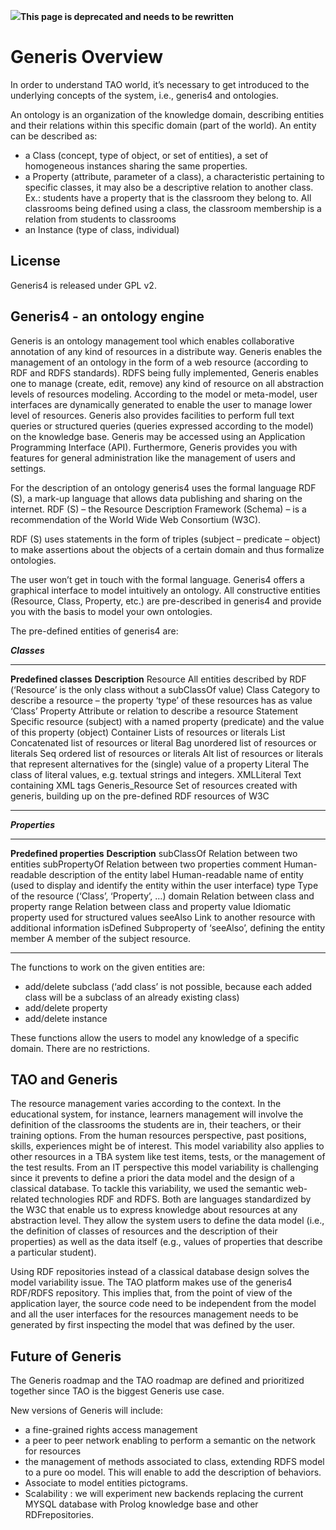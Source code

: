<!--
parent: 'Documentation for core components'
created_at: '2011-03-04 10:57:53'
updated_at: '2013-03-13 12:58:29'
authors:
    - 'Jérôme Bogaerts'
tags:
    - 'Documentation for core components'
-->



![](http://forge.taotesting.com/attachments/download/760/attention.png)**This page is deprecated and needs to be rewritten**

Generis Overview
================

In order to understand TAO world, it’s necessary to get introduced to the underlying concepts of the system, i.e., generis4 and ontologies.

An ontology is an organization of the knowledge domain, describing entities and their relations within this specific domain (part of the world). An entity can be described as:

-   a Class (concept, type of object, or set of entities), a set of homogeneous instances sharing the same properties.
-   a Property (attribute, parameter of a class), a characteristic pertaining to specific classes, it may also be a descriptive relation to another class. Ex.: students have a property that is the classroom they belong to. All classrooms being defined using a class, the classroom membership is a relation from students to classrooms
-   an Instance (type of class, individual)

License
-------

Generis4 is released under GPL v2.

Generis4 - an ontology engine
-----------------------------

Generis is an ontology management tool which enables collaborative annotation of any kind of resources in a distribute way. Generis enables the management of an ontology in the form of a web resource (according to RDF and RDFS standards). RDFS being fully implemented, Generis enables one to manage (create, edit, remove) any kind of resource on all abstraction levels of resources modeling. According to the model or meta-model, user interfaces are dynamically generated to enable the user to manage lower level of resources. Generis also provides facilities to perform full text queries or structured queries (queries expressed according to the model) on the knowledge base. Generis may be accessed using an Application Programming Interface (API). Furthermore, Generis provides you with features for general administration like the management of users and settings.

For the description of an ontology generis4 uses the formal language RDF (S), a mark-up language that allows data publishing and sharing on the internet. RDF (S) – the Resource Description Framework (Schema) – is a recommendation of the World Wide Web Consortium (W3C).

RDF (S) uses statements in the form of triples (subject – predicate – object) to make assertions about the objects of a certain domain and thus formalize ontologies.

The user won’t get in touch with the formal language. Generis4 offers a graphical interface to model intuitively an ontology. All constructive entities (Resource, Class, Property, etc.) are pre-described in generis4 and provide you with the basis to model your own ontologies.

The pre-defined entities of generis4 are:

***Classes***

  ------------------------ -------------------------------------------------------------------------------------------------------
  **Predefined classes**   **Description**
  Resource                 All entities described by RDF (‘Resource’ is the only class without a subClassOf value)
  Class                    Category to describe a resource – the property ‘type’ of these resources has as value ‘Class’
  Property                 Attribute or relation to describe a resource
  Statement                Specific resource (subject) with a named property (predicate) and the value of this property (object)
  Container                Lists of resources or literals
  List                     Concatenated list of resources or literal
  Bag                      unordered list of resources or literals
  Seq                      ordered list of resources or literals
  Alt                      list of resources or literals that represent alternatives for the (single) value of a property
  Literal                  The class of literal values, e.g. textual strings and integers.
  XMLLiteral               Text containing XML tags
  Generis_Resource        Set of resources created with generis, building up on the pre-defined RDF resources of W3C
  ------------------------ -------------------------------------------------------------------------------------------------------

***Properties***

  --------------------------- ---------------------------------------------------------------------------------------------------
  **Predefined properties**   **Description**
  subClassOf                  Relation between two entities
  subPropertyOf               Relation between two properties
  comment                     Human-readable description of the entity
  label                       Human-readable name of entity (used to display and identify the entity within the user interface)
  type                        Type of the resource (‘Class’, ‘Property’, …)
  domain                      Relation between class and property
  range                       Relation between class and property
  value                       Idiomatic property used for structured values
  seeAlso                     Link to another resource with additional information
  isDefined                   Subproperty of ‘seeAlso’, defining the entity
  member                      A member of the subject resource.
  --------------------------- ---------------------------------------------------------------------------------------------------

The functions to work on the given entities are:

-   add/delete subclass (‘add class’ is not possible, because each added class will be a subclass of an already existing class)
-   add/delete property
-   add/delete instance

These functions allow the users to model any knowledge of a specific domain. There are no restrictions.

TAO and Generis
---------------

The resource management varies according to the context. In the educational system, for instance, learners management will involve the definition of the classrooms the students are in, their teachers, or their training options. From the human resources perspective, past positions, skills, experiences might be of interest. This model variability also applies to other resources in a TBA system like test items, tests, or the management of the test results. From an IT perspective this model variability is challenging since it prevents to define a priori the data model and the design of a classical database. To tackle this variability, we used the semantic web-related technologies RDF and RDFS. Both are languages standardized by the W3C that enable us to express knowledge about resources at any abstraction level. They allow the system users to define the data model (i.e., the definition of classes of resources and the description of their properties) as well as the data itself (e.g., values of properties that describe a particular student).<br/>

Using RDF repositories instead of a classical database design solves the model variability issue. The TAO platform makes use of the generis4 RDF/RDFS repository. This implies that, from the point of view of the application layer, the source code need to be independent from the model and all the user interfaces for the resources management needs to be generated by first inspecting the model that was defined by the user.

Future of Generis
-----------------

The Generis roadmap and the TAO roadmap are defined and prioritized together since TAO is the biggest Generis use case.<br/>

New versions of Generis will include:

-   a fine-grained rights access management
-   a peer to peer network enabling to perform a semantic on the network for resources
-   the management of methods associated to class, extending RDFS model to a pure oo model. This will enable to add the description of behaviors.
-   Associate to model entities pictograms.
-   Scalability : we will experiment new backends replacing the current MYSQL database with Prolog knowledge base and other RDFrepositories.



